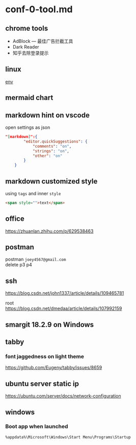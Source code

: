 # conf-0-tool.md

## chrome tools

- AdBlock — 最佳广告拦截工具
- Dark Reader
- 知乎去除登录提示

## linux

[env](https://blog.csdn.net/weixin_36296538/article/details/83044639)


## mermaid chart

## markdown hint on vscode
open settings as json
```json
"[markdown]":{
        "editor.quickSuggestions": {
            "comments": "on",
            "strings": "on",
            "other": "on"
        }
    }
```

## markdown customized style

using `tags` and inner `style`
```html
<span style="">text</span>
```

## office 

https://zhuanlan.zhihu.com/p/629538463

## postman 

postman `joey4567@gmail.com`  
delete p3 p4

## ssh 
<https://blog.csdn.net/john1337/article/details/109465781>

root  
<https://blog.csdn.net/dmedaa/article/details/107992159>

## smargit 18.2.9 on Windows 

## tabby

### font jaggedness on light theme
<https://github.com/Eugeny/tabby/issues/8659>

## ubuntu server static ip

<https://ubuntu.com/server/docs/network-configuration>


## windows

### Boot app when launched

`%appdata%\Microsoft\Windows\Start Menu\Programs\Startup`
